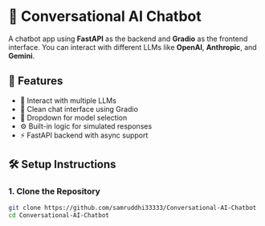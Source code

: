 # 🤖 Conversational AI Chatbot

A chatbot app using **FastAPI** as the backend and **Gradio** as the frontend interface. You can interact with different LLMs like **OpenAI**, **Anthropic**, and **Gemini**.

## 🚀 Features

- 🧠 Interact with multiple LLMs
- 💬 Clean chat interface using Gradio
- 🔄 Dropdown for model selection
- ⚙️ Built-in logic for simulated responses
- ⚡ FastAPI backend with async support

## 🛠️ Setup Instructions

### 1. Clone the Repository

```bash
git clone https://github.com/samruddhi33333/Conversational-AI-Chatbot
cd Conversational-AI-Chatbot
